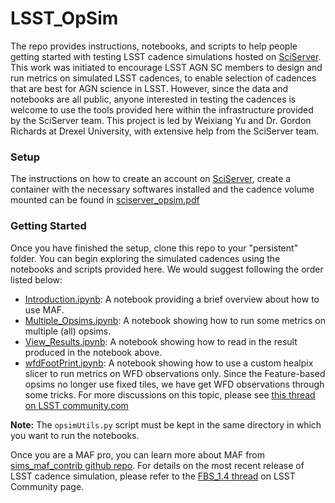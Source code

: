 # LSST_OpSim 
The repo provides instructions, notebooks, and scripts to help people
getting started with testing LSST cadence simulations hosted on
[SciServer](http://www.sciserver.org/). This work was initiated to
encourage LSST AGN SC members to design and run metrics on simulated
LSST cadences, to enable selection of cadences that are best for AGN
science in LSST. However, since the data and notebooks are all public,
anyone interested in testing the cadences is welcome to use the tools
provided here within the infrastructure provided by the SciServer
team. This project is led by Weixiang Yu and Dr. Gordon Richards at
Drexel University, with extensive help from the SciServer team.

### Setup
The instructions on how to create an account on
[SciServer](http://www.sciserver.org/), create a container with the
necessary softwares installed and the cadence volume mounted can be
found in [sciserver_opsim.pdf](./sciserver_opsim.pdf)

### Getting Started
Once you have finished the setup, clone this repo to your "persistent"
folder. You can begin exploring the simulated cadences using the
notebooks and scripts provided here. We would suggest following the
order listed below:

- [Introduction.ipynb](./Scripts_NBs/Introduction.ipynb): A notebook providing a brief overview about how to use MAF.
- [Multiple_Opsims.ipynb](./Scripts_NBs/Multiple_Opsims.ipynb): A notebook showing how to run some metrics on multiple (all) opsims. 
- [View_Results.ipynb](./Scripts_NBs/View_Results.ipynb): A notebook showing how to read in the result produced in the notebook above.
- [wfdFootPrint.ipynb](./Scripts_NBs/wfdFootPrint.ipynb): A notebook showing how to use a custom healpix slicer to run metrics on WFD observations only. Since the Feature-based opsims no longer use fixed tiles, we have get WFD observations through some tricks. For more discussions on this topic, please see [this thread on LSST community.com](https://community.lsst.org/t/wfd-metrics-with-the-fbs-output/3970/7)

**Note:** The `opsimUtils.py` script must be kept in the same directory in which you want to run the notebooks.

Once you are a MAF pro, you can learn more about MAF from [sims_maf_contrib github repo](https://github.com/LSST-nonproject/sims_maf_contrib). For details on the most recent release of LSST cadence simulation, please refer to the [FBS_1.4 thread](https://community.lsst.org/t/january-2020-update-fbs-1-4-runs/4006/6) on LSST Community page. 


